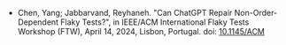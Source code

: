 * Chen, Yang; Jabbarvand, Reyhaneh. "Can ChatGPT Repair Non-Order-Dependent Flaky Tests?", in IEEE/ACM International Flaky Tests Workshop (FTW), April 14, 2024, Lisbon, Portugal. doi: [10.1145/ACM](https://dl.acm.org/doi/pdf/10.1145/3643656.3643900)
